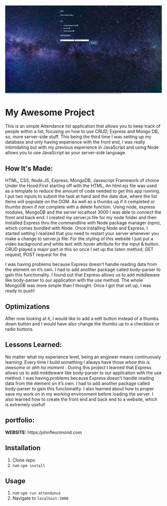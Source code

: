 ![2018 Attendance List!](public/attendance.png)

# My Awesome Project
This is an simple Attendance list application that allows you to keep track of people within a list, focusing on how to use CRUD, Express and Mongo DB, so, more server-side stuff. This being the third time I was setting up my database and only having experience with the front end, I was really intimidating but with my previous experience in JavaScript and using Node allows you to use JavaScript as your server-side language.

## How It's Made:
HTML, CSS, Node.JS, Express, MongoDB, Javascript Framework of choice Under the Hood:First starting off with the HTML, An html.ejs file was used as a template to reduce the amount of code needed to get this app running. I put two inputs to submit the task at hand and the date due, where the list items will populate on the DOM. As well as a thumbs up if it completed or thumbs down if not complete with a delete function. Using node, express modules, MongoDB and the server localhost 3000 I was able to connect the front and back end. I created my server.js file for my node folder and then installed Express thru the commandline with Node package manager (npm), which comes bundled with Node. Once installing Node and Express, I started setting I realized that you need to restart your server whenever you make a change to server.js file. For the styling of this website I just put a video background and white text with hover attribute for the input & button. CRUD played a major part in this so once I set up the listen method, GET request, POST request for the <form> I was having problems because Express doesn’t handle reading data from the <form> element on it’s own. I had to add another package called body-parser to gain this functionality. I found out that Express allows us to add middleware like body-parser to our application with the use method. The whole MongoDB was more simple than I thought. Once I got that set up, I was ready to push!


## Optimizations
After now looking at it, I would like to add a edit button instead of a thumbs down button and I would have also change the thumbs up to a checkbox or radio buttons.

## Lessons Learned:

No matter what my experience level, being an engineer means continuously learning. Every time I build something I always have those *whoa this is awesome* or *ahh ha moment* . During this project I learned that Express allows us to add middleware like body-parser to our application with the use method. I was having problems because Express doesn’t handle reading data from the <form> element on it’s own. I had to add another package called body-parser to gain this functionality. I also learned about how to proper save my work on in my working environment before loading the server. I also learned how to create the front end and back end to a website, which is extremely useful!

## portfolio:

**WEBSITE:** https:/johnfleurimond.com



## Installation

1. Clone repo
2. run `npm install`

## Usage

1. run `npm run attendance`
2. Navigate to `localhost:3000`
